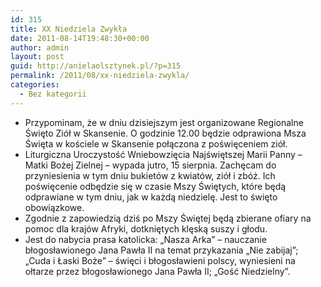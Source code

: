 ```yaml
---
id: 315
title: XX Niedziela Zwykła
date: 2011-08-14T19:48:30+00:00
author: admin
layout: post
guid: http://anielaolsztynek.pl/?p=315
permalink: /2011/08/xx-niedziela-zwykla/
categories:
  - Bez kategorii
---
```

  * Przypominam, że w dniu dzisiejszym jest organizowane Regionalne Święto Ziół w Skansenie. O godzinie 12.00 będzie odprawiona Msza Święta w kościele w Skansenie połączona z poświęceniem ziół.
  * Liturgiczna Uroczystość Wniebowzięcia Najświętszej Marii Panny &#8211; Matki Bożej Zielnej &#8211; wypada jutro, 15 sierpnia. Zachęcam do przyniesienia w tym dniu bukietów z kwiatów, ziół i zbóż. Ich poświęcenie odbędzie się w czasie Mszy Świętych, które będą odprawiane w tym dniu, jak w każdą niedzielę. Jest to święto obowiązkowe.
  * Zgodnie z zapowiedzią dziś po Mszy Świętej będą zbierane ofiary na pomoc dla krajów Afryki, dotkniętych klęską suszy i głodu.
  * Jest do nabycia prasa katolicka: &#8222;Nasza Arka&#8221; &#8211; nauczanie błogosławionego Jana Pawła II na temat przykazania &#8222;Nie zabijaj&#8221;; &#8222;Cuda i Łaski Boże&#8221; &#8211; święci i błogosławieni polscy, wyniesieni na ołtarze przez błogosławionego Jana Pawła II; &#8222;Gość Niedzielny&#8221;.